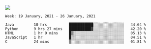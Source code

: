 <!--
**Mat2ja/Mat2ja** is a ✨ _special_ ✨ repository because its `README.md` (this file) appears on your GitHub profile.

Here are some ideas to get you started:

- 🔭 I’m currently working on ...
- 🌱 I’m currently learning ...
- 👯 I’m looking to collaborate on ...
- 🤔 I’m looking for help with ...
- 💬 Ask me about ...
- 📫 How to reach me: ...
- 😄 Pronouns: ...
- ⚡ Fun fact: ...
-->

<img src='https://media.giphy.com/media/xT9IgG50Fb7Mi0prBC/giphy.gif'>

<!--START_SECTION:waka-->
```text
Week: 19 January, 2021 - 26 January, 2021

Java         10 hrs          ███████████░░░░░░░░░░░░░░   44.64 % 
Python       9 hrs 27 mins   ██████████▓░░░░░░░░░░░░░░   42.20 % 
HTML         1 hr 9 mins     █▒░░░░░░░░░░░░░░░░░░░░░░░   05.13 % 
JavaScript   1 hr            █░░░░░░░░░░░░░░░░░░░░░░░░   04.51 % 
C            24 mins         ▒░░░░░░░░░░░░░░░░░░░░░░░░   01.81 % 
```
<!--END_SECTION:waka-->
